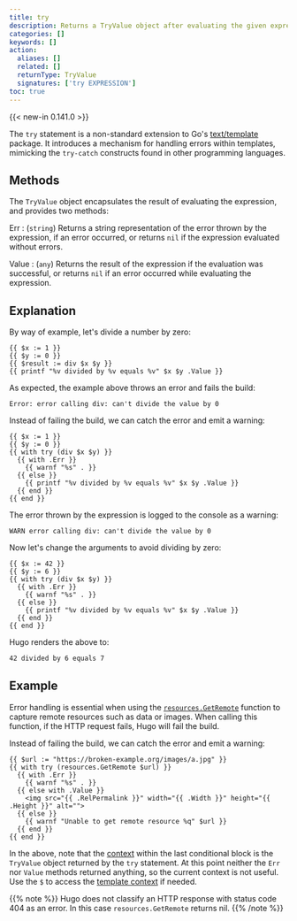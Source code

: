 ```yaml
---
title: try
description: Returns a TryValue object after evaluating the given expression.
categories: []
keywords: []
action:
  aliases: []
  related: []
  returnType: TryValue
  signatures: ['try EXPRESSION']
toc: true
---
```


{{< new-in 0.141.0 >}}

The `try` statement is a non-standard extension to Go's [text/template] package. It introduces a mechanism for handling errors within templates, mimicking the `try-catch` constructs found in other programming languages.

[text/template]: https://pkg.go.dev/text/template

## Methods

The `TryValue` object encapsulates the result of evaluating the expression, and provides two methods:

Err
: (`string`) Returns a string representation of the error thrown by the expression, if an error occurred, or returns `nil` if the expression evaluated without errors.

Value
: (`any`) Returns the result of the expression if the evaluation was successful, or returns `nil` if an error occurred while evaluating the expression.

## Explanation

By way of example, let's divide a number by zero:

```go-html-template
{{ $x := 1 }}
{{ $y := 0 }}
{{ $result := div $x $y }}
{{ printf "%v divided by %v equals %v" $x $y .Value }}
```

As expected, the example above throws an error and fails the build:

```terminfo
Error: error calling div: can't divide the value by 0
```

Instead of failing the build, we can catch the error and emit a warning:

```go-html-template
{{ $x := 1 }}
{{ $y := 0 }}
{{ with try (div $x $y) }}
  {{ with .Err }}
    {{ warnf "%s" . }}
  {{ else }}
    {{ printf "%v divided by %v equals %v" $x $y .Value }}
  {{ end }}
{{ end }}
```

The error thrown by the expression is logged to the console as a warning:

```terminfo
WARN error calling div: can't divide the value by 0
```

Now let's change the arguments to avoid dividing by zero:

```go-html-template
{{ $x := 42 }}
{{ $y := 6 }}
{{ with try (div $x $y) }}
  {{ with .Err }}
    {{ warnf "%s" . }}
  {{ else }}
    {{ printf "%v divided by %v equals %v" $x $y .Value }}
  {{ end }}
{{ end }}
```

Hugo renders the above to:

```html
42 divided by 6 equals 7
```

## Example

Error handling is essential when using the [`resources.GetRemote`] function to capture remote resources such as data or images. When calling this function, if the HTTP request fails, Hugo will fail the build.

[`resources.GetRemote`]: /functions/resources/getremote/

Instead of failing the build, we can catch the error and emit a warning:

```go-html-template
{{ $url := "https://broken-example.org/images/a.jpg" }}
{{ with try (resources.GetRemote $url) }}
  {{ with .Err }}
    {{ warnf "%s" . }}
  {{ else with .Value }}
    <img src="{{ .RelPermalink }}" width="{{ .Width }}" height="{{ .Height }}" alt="">
  {{ else }}
    {{ warnf "Unable to get remote resource %q" $url }}
  {{ end }}
{{ end }}
```
In the above, note that the [context](g) within the last conditional block is the `TryValue` object returned by the `try` statement. At this point neither the `Err` nor `Value` methods returned anything, so the current context is not useful. Use the `$` to access the [template context] if needed.

[template context]: /templates/introduction/#template-context

{{% note %}}
Hugo does not classify an HTTP response with status code 404 as an error. In this case `resources.GetRemote` returns nil.
{{% /note %}}
